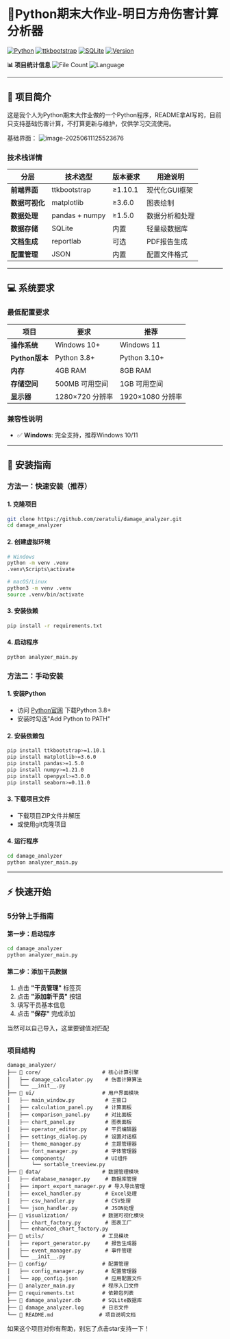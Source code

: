 # 🎯Python期末大作业-明日方舟伤害计算分析器



[![Python](https://img.shields.io/badge/Python-3.8+-blue.svg)](https://www.python.org/)
[![ttkbootstrap](https://img.shields.io/badge/GUI-ttkbootstrap-green.svg)](https://ttkbootstrap.readthedocs.io/)
[![SQLite](https://img.shields.io/badge/Database-SQLite-lightblue.svg)](https://www.sqlite.org/)
[![Version](https://img.shields.io/badge/Version-1.0.0-orange.svg)](CHANGELOG.md)



**📊 项目统计信息**
![File Count](https://img.shields.io/badge/Files-80+-blue)
![Language](https://img.shields.io/badge/Language-Python-yellow)



---

## 📖 项目简介

这是我个人为Python期末大作业做的一个Python程序，README拿AI写的，目前只支持基础伤害计算，不打算更新与维护，仅供学习交流使用。

基础界面：
![image-20250611125523676](C:\Users\54219\AppData\Roaming\Typora\typora-user-images\image-20250611125523676.png)

### 技术栈详情
| 分层 | 技术选型 | 版本要求 | 用途说明 |
|------|----------|----------|----------|
| **前端界面** | ttkbootstrap | ≥1.10.1 | 现代化GUI框架 |
| **数据可视化** | matplotlib | ≥3.6.0 | 图表绘制 |
| **数据处理** | pandas + numpy | ≥1.5.0 | 数据分析和处理 |
| **数据存储** | SQLite | 内置 | 轻量级数据库 |
| **文档生成** | reportlab | 可选 | PDF报告生成 |
| **配置管理** | JSON | 内置 | 配置文件格式 |

---



## 💻 系统要求

### 最低配置要求
| 项目 | 要求 | 推荐 |
|------|------|------|
| **操作系统** | Windows 10+ | Windows 11 |
| **Python版本** | Python 3.8+ | Python 3.10+ |
| **内存** | 4GB RAM | 8GB RAM |
| **存储空间** | 500MB 可用空间 | 1GB 可用空间 |
| **显示器** | 1280×720 分辨率 | 1920×1080 分辨率 |

### 兼容性说明
- ✅ **Windows**: 完全支持，推荐Windows 10/11

---



## 🚀 安装指南

### 方法一：快速安装（推荐）

#### 1. 克隆项目
```bash
git clone https://github.com/zeratuli/damage_analyzer.git
cd damage_analyzer
```

#### 2. 创建虚拟环境
```bash
# Windows
python -m venv .venv
.venv\Scripts\activate

# macOS/Linux
python3 -m venv .venv
source .venv/bin/activate
```

#### 3. 安装依赖
```bash
pip install -r requirements.txt
```

#### 4. 启动程序
```bash
python analyzer_main.py
```



### 方法二：手动安装

#### 1. 安装Python
- 访问 [Python官网](https://www.python.org/) 下载Python 3.8+
- 安装时勾选"Add Python to PATH"

#### 2. 安装依赖包
```bash
pip install ttkbootstrap>=1.10.1
pip install matplotlib>=3.6.0
pip install pandas>=1.5.0
pip install numpy>=1.21.0
pip install openpyxl>=3.0.0
pip install seaborn>=0.11.0
```

#### 3. 下载项目文件
- 下载项目ZIP文件并解压
- 或使用git克隆项目

#### 4. 运行程序
```bash
cd damage_analyzer
python analyzer_main.py
```



---

## ⚡ 快速开始

### 5分钟上手指南

#### 第一步：启动程序
```bash
cd damage_analyzer
python analyzer_main.py
```

#### 第二步：添加干员数据
1. 点击 **"干员管理"** 标签页
2. 点击 **"添加新干员"** 按钮
3. 填写干员基本信息
4. 点击 **"保存"** 完成添加

当然可以自己导入，这里要键值对匹配



## 

### 项目结构

```
damage_analyzer/
├── 📁 core/                    # 核心计算引擎
│   ├── damage_calculator.py    # 伤害计算算法
│   └── __init__.py
├── 📁 ui/                      # 用户界面模块
│   ├── main_window.py          # 主窗口
│   ├── calculation_panel.py    # 计算面板
│   ├── comparison_panel.py     # 对比面板
│   ├── chart_panel.py          # 图表面板
│   ├── operator_editor.py      # 干员编辑器
│   ├── settings_dialog.py      # 设置对话框
│   ├── theme_manager.py        # 主题管理器
│   ├── font_manager.py         # 字体管理器
│   └── components/             # UI组件
│       └── sortable_treeview.py
├── 📁 data/                    # 数据管理模块
│   ├── database_manager.py     # 数据库管理
│   ├── import_export_manager.py # 导入导出管理
│   ├── excel_handler.py        # Excel处理
│   ├── csv_handler.py          # CSV处理
│   └── json_handler.py         # JSON处理
├── 📁 visualization/           # 数据可视化模块
│   ├── chart_factory.py        # 图表工厂
│   └── enhanced_chart_factory.py
├── 📁 utils/                   # 工具模块
│   ├── report_generator.py     # 报告生成器
│   ├── event_manager.py        # 事件管理
│   └── __init__.py
├── 📁 config/                  # 配置管理
│   ├── config_manager.py       # 配置管理器
│   └── app_config.json         # 应用配置文件
├── 📄 analyzer_main.py         # 程序入口文件
├── 📄 requirements.txt         # 依赖包列表
├── 📄 damage_analyzer.db       # SQLite数据库
├── 📄 damage_analyzer.log      # 日志文件
└── 📄 README.md               # 项目说明文档
```





如果这个项目对你有帮助，别忘了点击star支持一下！
